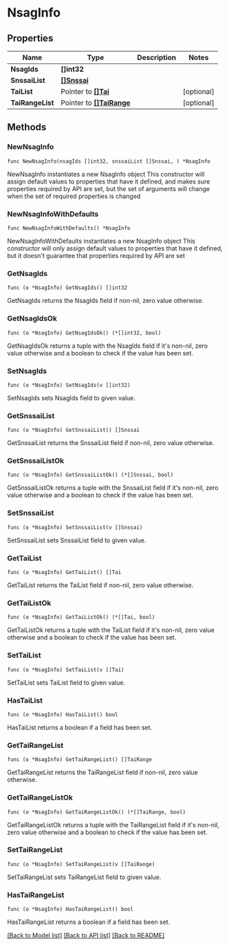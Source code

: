 # NsagInfo

## Properties

Name | Type | Description | Notes
------------ | ------------- | ------------- | -------------
**NsagIds** | **[]int32** |  | 
**SnssaiList** | [**[]Snssai**](Snssai.md) |  | 
**TaiList** | Pointer to [**[]Tai**](Tai.md) |  | [optional] 
**TaiRangeList** | Pointer to [**[]TaiRange**](TaiRange.md) |  | [optional] 

## Methods

### NewNsagInfo

`func NewNsagInfo(nsagIds []int32, snssaiList []Snssai, ) *NsagInfo`

NewNsagInfo instantiates a new NsagInfo object
This constructor will assign default values to properties that have it defined,
and makes sure properties required by API are set, but the set of arguments
will change when the set of required properties is changed

### NewNsagInfoWithDefaults

`func NewNsagInfoWithDefaults() *NsagInfo`

NewNsagInfoWithDefaults instantiates a new NsagInfo object
This constructor will only assign default values to properties that have it defined,
but it doesn't guarantee that properties required by API are set

### GetNsagIds

`func (o *NsagInfo) GetNsagIds() []int32`

GetNsagIds returns the NsagIds field if non-nil, zero value otherwise.

### GetNsagIdsOk

`func (o *NsagInfo) GetNsagIdsOk() (*[]int32, bool)`

GetNsagIdsOk returns a tuple with the NsagIds field if it's non-nil, zero value otherwise
and a boolean to check if the value has been set.

### SetNsagIds

`func (o *NsagInfo) SetNsagIds(v []int32)`

SetNsagIds sets NsagIds field to given value.


### GetSnssaiList

`func (o *NsagInfo) GetSnssaiList() []Snssai`

GetSnssaiList returns the SnssaiList field if non-nil, zero value otherwise.

### GetSnssaiListOk

`func (o *NsagInfo) GetSnssaiListOk() (*[]Snssai, bool)`

GetSnssaiListOk returns a tuple with the SnssaiList field if it's non-nil, zero value otherwise
and a boolean to check if the value has been set.

### SetSnssaiList

`func (o *NsagInfo) SetSnssaiList(v []Snssai)`

SetSnssaiList sets SnssaiList field to given value.


### GetTaiList

`func (o *NsagInfo) GetTaiList() []Tai`

GetTaiList returns the TaiList field if non-nil, zero value otherwise.

### GetTaiListOk

`func (o *NsagInfo) GetTaiListOk() (*[]Tai, bool)`

GetTaiListOk returns a tuple with the TaiList field if it's non-nil, zero value otherwise
and a boolean to check if the value has been set.

### SetTaiList

`func (o *NsagInfo) SetTaiList(v []Tai)`

SetTaiList sets TaiList field to given value.

### HasTaiList

`func (o *NsagInfo) HasTaiList() bool`

HasTaiList returns a boolean if a field has been set.

### GetTaiRangeList

`func (o *NsagInfo) GetTaiRangeList() []TaiRange`

GetTaiRangeList returns the TaiRangeList field if non-nil, zero value otherwise.

### GetTaiRangeListOk

`func (o *NsagInfo) GetTaiRangeListOk() (*[]TaiRange, bool)`

GetTaiRangeListOk returns a tuple with the TaiRangeList field if it's non-nil, zero value otherwise
and a boolean to check if the value has been set.

### SetTaiRangeList

`func (o *NsagInfo) SetTaiRangeList(v []TaiRange)`

SetTaiRangeList sets TaiRangeList field to given value.

### HasTaiRangeList

`func (o *NsagInfo) HasTaiRangeList() bool`

HasTaiRangeList returns a boolean if a field has been set.


[[Back to Model list]](../README.md#documentation-for-models) [[Back to API list]](../README.md#documentation-for-api-endpoints) [[Back to README]](../README.md)


